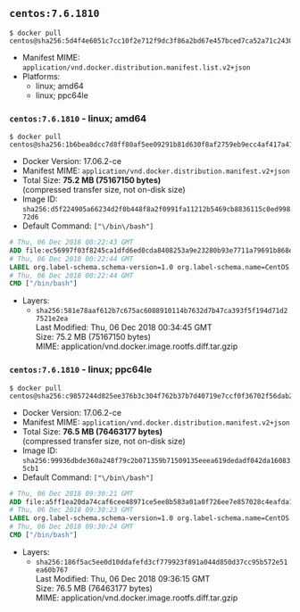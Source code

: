 ## `centos:7.6.1810`

```console
$ docker pull centos@sha256:5d4f4e6051c7cc10f2e712f9dc3f86a2bd67e457bced7ca52a71c243099c0121
```

-	Manifest MIME: `application/vnd.docker.distribution.manifest.list.v2+json`
-	Platforms:
	-	linux; amd64
	-	linux; ppc64le

### `centos:7.6.1810` - linux; amd64

```console
$ docker pull centos@sha256:1b6bea8dcc7d8ff80af5ee09291b81d630f8af2759eb9ecc4af417a41be07116
```

-	Docker Version: 17.06.2-ce
-	Manifest MIME: `application/vnd.docker.distribution.manifest.v2+json`
-	Total Size: **75.2 MB (75167150 bytes)**  
	(compressed transfer size, not on-disk size)
-	Image ID: `sha256:d5f224905a66234d2f0b448f8a2f0991fa11212b5469cb8836115c0ed99872d6`
-	Default Command: `["\/bin\/bash"]`

```dockerfile
# Thu, 06 Dec 2018 00:22:43 GMT
ADD file:ec56997f03f8245ca1dfd6ed0cda8408253a9e23280b93e7711a79691b868e9c in / 
# Thu, 06 Dec 2018 00:22:44 GMT
LABEL org.label-schema.schema-version=1.0 org.label-schema.name=CentOS Base Image org.label-schema.vendor=CentOS org.label-schema.license=GPLv2 org.label-schema.build-date=20181204
# Thu, 06 Dec 2018 00:22:44 GMT
CMD ["/bin/bash"]
```

-	Layers:
	-	`sha256:581e78aaf612b7c675ac6088910114b7632d7b47ca393f5f194d71d27521e2ea`  
		Last Modified: Thu, 06 Dec 2018 00:34:45 GMT  
		Size: 75.2 MB (75167150 bytes)  
		MIME: application/vnd.docker.image.rootfs.diff.tar.gzip

### `centos:7.6.1810` - linux; ppc64le

```console
$ docker pull centos@sha256:c9857244d825ee376b3c304f762b37b7d40719e7ccf0f36702f56dab273124dd
```

-	Docker Version: 17.06.2-ce
-	Manifest MIME: `application/vnd.docker.distribution.manifest.v2+json`
-	Total Size: **76.5 MB (76463177 bytes)**  
	(compressed transfer size, not on-disk size)
-	Image ID: `sha256:99936dbde360a248f79c2b071359b71509135eeea619dedadf042da160835cb1`
-	Default Command: `["\/bin\/bash"]`

```dockerfile
# Thu, 06 Dec 2018 09:30:21 GMT
ADD file:a5ff1ea20da74caf6cee48971ce5ee8b583a01a0f726ee7e857028c4eafda166 in / 
# Thu, 06 Dec 2018 09:30:23 GMT
LABEL org.label-schema.schema-version=1.0 org.label-schema.name=CentOS Base Image org.label-schema.vendor=CentOS org.label-schema.license=GPLv2 org.label-schema.build-date=20181204
# Thu, 06 Dec 2018 09:30:24 GMT
CMD ["/bin/bash"]
```

-	Layers:
	-	`sha256:186f5ac5ee0d10ddafefd3cf779923f891a044d850d37cc95b572e51ea60b767`  
		Last Modified: Thu, 06 Dec 2018 09:36:15 GMT  
		Size: 76.5 MB (76463177 bytes)  
		MIME: application/vnd.docker.image.rootfs.diff.tar.gzip
